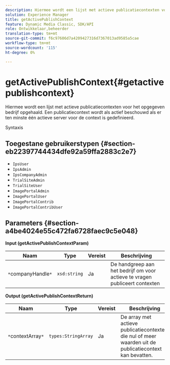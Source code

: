 ```yaml
---
description: Hiermee wordt een lijst met actieve publicatiecontexten voor het opgegeven bedrijf opgehaald. Een publicatiecontext wordt als actief beschouwd als er ten minste één actieve server voor de context is gedefinieerd.
solution: Experience Manager
title: getActivePublishContext
feature: Dynamic Media Classic, SDK/API
role: Ontwikkelaar,beheerder
translation-type: tm+mt
source-git-commit: f6c97606d7a4209427316d7367013ad9585a5cae
workflow-type: tm+mt
source-wordcount: '115'
ht-degree: 0%

---
```



# getActivePublishContext{#getactivepublishcontext}

Hiermee wordt een lijst met actieve publicatiecontexten voor het opgegeven bedrijf opgehaald. Een publicatiecontext wordt als actief beschouwd als er ten minste één actieve server voor de context is gedefinieerd.

Syntaxis

## Toegestane gebruikerstypen {#section-eb22397744434dfe92a59ffa2883c2e7}

* `IpsUser`
* `IpsAdmin`
* `IpsCompanyAdmin`
* `TrialSiteAdmin`
* `TrialSiteUser`
* `ImagePortalAdmin`
* `ImagePortalUser`
* `ImagePortalContrib`
* `ImagePortalContribUser`

## Parameters {#section-a4be4024e55c472fa6728faec9c5e048}

**Input (getActivePublishContextParam)**

| Naam | Type | Vereist | Beschrijving |
|---|---|---|---|
| `*`companyHandle`*` | `xsd:string` | Ja | De handgreep aan het bedrijf om voor actieve te vragen publiceert contexten |

**Output (getActivePublishContextReturn)**

| Naam | Type | Vereist | Beschrijving |
|---|---|---|---|
| `*`contextArray`*` | `types:StringArray` | Ja | De array met actieve publicatiecontexten, die nul of meer waarden uit de publicatiecontext kan bevatten. |

